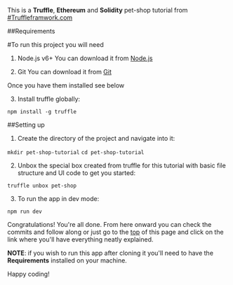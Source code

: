This is a **Truffle**, **Ethereum** and **Solidity** pet-shop tutorial from [#Truffleframwork.com](http://truffleframework.com/tutorials/robust-smart-contracts-with-openzeppelin)

##Requirements

#To run this project you will need

1. Node.js v6+
You can download it from [Node.js](https://nodejs.org/en/)


2. Git
You can download it from [Git](https://git-scm.com/)

Once you have them installed see below

3. Install truffle globally:

```npm install -g truffle```

##Setting up

1. Create the directory of the project and navigate into it:

```mkdir pet-shop-tutorial```
```cd pet-shop-tutorial```

2. Unbox the special box created from truffle for this tutorial with basic file structure and UI code to get you started:

```truffle unbox pet-shop```

3. To run the app in dev mode:

```npm run dev```


Congratulations! You're all done.
From here onward you can check the commits and follow along or just go to the [top](#truffleframework.com) of this page and click on the link where you'll have everything neatly explained.

**NOTE**: if you wish to run this app after cloning it you'll need to have the **Requirements** installed on your machine.

Happy coding!